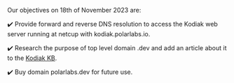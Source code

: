 Our objectives on 18th of November 2023 are:

:heavy_check_mark: Provide forward and reverse DNS resolution to access the Kodiak web server running at netcup with kodiak.polarlabs.io.

:heavy_check_mark: Research the purpose of top level domain .dev and add an article about it to the [Kodiak KB](https://github.com/polarlabs/kodiak-kb).

:heavy_check_mark: Buy domain polarlabs.dev for future use.
